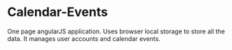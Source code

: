 # Calendar-Events
One page angularJS application. Uses browser local storage to store all the data. It manages user accounts and calendar events.
